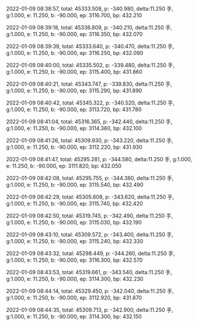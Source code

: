 2022-01-09 08:38:57, total: 45333.508, p: -340.980, delta:11.250 手, g:1.000, e: 11.250, b: -90.000, ep: 3116.700, bp: 432.210

2022-01-09 08:39:18, total: 45336.809, p: -340.210, delta:11.250 手, g:1.000, e: 11.250, b: -90.000, ep: 3116.350, bp: 432.070

2022-01-09 08:39:39, total: 45333.640, p: -340.470, delta:11.250 手, g:1.000, e: 11.250, b: -90.000, ep: 3116.250, bp: 432.090

2022-01-09 08:40:00, total: 45335.502, p: -339.480, delta:11.250 手, g:1.000, e: 11.250, b: -90.000, ep: 3115.400, bp: 431.860

2022-01-09 08:40:21, total: 45343.747, p: -339.830, delta:11.250 手, g:1.000, e: 11.250, b: -90.000, ep: 3115.290, bp: 431.890

2022-01-09 08:40:42, total: 45345.322, p: -340.520, delta:11.250 手, g:1.000, e: 11.250, b: -90.000, ep: 3113.720, bp: 431.780

2022-01-09 08:41:04, total: 45316.365, p: -342.440, delta:11.250 手, g:1.000, e: 11.250, b: -90.000, ep: 3114.360, bp: 432.100

2022-01-09 08:41:26, total: 45309.930, p: -343.220, delta:11.250 手, g:1.000, e: 11.250, b: -90.000, ep: 3112.220, bp: 431.930

2022-01-09 08:41:47, total: 45295.281, p: -344.580, delta:11.250 手, g:1.000, e: 11.250, b: -90.000, ep: 3111.820, bp: 432.050

2022-01-09 08:42:08, total: 45295.755, p: -344.380, delta:11.250 手, g:1.000, e: 11.250, b: -90.000, ep: 3115.540, bp: 432.490

2022-01-09 08:42:29, total: 45305.608, p: -343.620, delta:11.250 手, g:1.000, e: 11.250, b: -90.000, ep: 3115.740, bp: 432.420

2022-01-09 08:42:50, total: 45319.745, p: -342.490, delta:11.250 手, g:1.000, e: 11.250, b: -90.000, ep: 3115.030, bp: 432.190

2022-01-09 08:43:10, total: 45309.572, p: -343.400, delta:11.250 手, g:1.000, e: 11.250, b: -90.000, ep: 3115.240, bp: 432.330

2022-01-09 08:43:32, total: 45298.449, p: -344.260, delta:11.250 手, g:1.000, e: 11.250, b: -90.000, ep: 3116.300, bp: 432.570

2022-01-09 08:43:53, total: 45319.661, p: -343.540, delta:11.250 手, g:1.000, e: 11.250, b: -90.000, ep: 3114.300, bp: 432.230

2022-01-09 08:44:14, total: 45329.450, p: -342.040, delta:11.250 手, g:1.000, e: 11.250, b: -90.000, ep: 3112.920, bp: 431.870

2022-01-09 08:44:35, total: 45309.713, p: -342.900, delta:11.250 手, g:1.000, e: 11.250, b: -90.000, ep: 3114.300, bp: 432.150